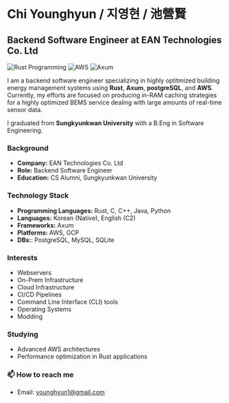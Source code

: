 # Chi Younghyun / 지영현 / 池營賢

## Backend Software Engineer at EAN Technologies Co. Ltd

![Rust Programming](https://img.shields.io/badge/Rust-000000?style=for-the-badge&logo=rust&logoColor=white)
![AWS](https://img.shields.io/badge/AWS-FF9900?style=for-the-badge&logo=amazonaws&logoColor=white)
![Axum](https://img.shields.io/badge/Axum-764ABC?style=for-the-badge&logo=axum&logoColor=white)

I am a backend software engineer specializing in highly optitmized building energy management systems using **Rust**, **Axum**, **postgreSQL**, and **AWS**. Currently, my efforts are focused on producing in-RAM caching strategies for a highly optimized BEMS service dealing with large amounts of real-time sensor data.

I graduated from **Sungkyunkwan University** with a B.Eng in Software Engineering.

### Background
- **Company:** EAN Technologies Co. Ltd
- **Role:** Backend Software Engineer
- **Education:** CS Alumni, Sungkyunkwan University

### Technology Stack
- **Programming Languages:** Rust, C, C++, Java, Python
- **Languages:** Korean (Native), English (C2)
- **Frameworks:** Axum
- **Platforms:** AWS, GCP
- **DBs:**: PostgreSQL, MySQL, SQLite

### Interests
- Webservers
- On-Prem Infrastructure
- Cloud Infrastructure
- CI/CD Pipelines
- Command Line Interface (CLI) tools
- Operating Systems
- Modding

### Studying
- Advanced AWS architectures
- Performance optimization in Rust applications

### 📫 How to reach me
- Email: [younghyun1@gmail.com](mailto:younghyun1@gmail.com)
